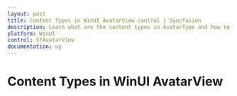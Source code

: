 ```yaml
---
layout: post
title: Content Types in WinUI AvatarView control | Syncfusion
description: Learn what are the content types in AvatarType and how to set value for the content types in WinUI AvatarView.
platform: WinUI
control: SfAvatarView
documentation: ug
---
```


# Content Types in WinUI AvatarView